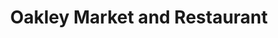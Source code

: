 ---
title: "Oakley Market and Restaurant"
url: /lynchburg/oakley-market-and-restaurant/
shop: convenience
---